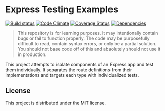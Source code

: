 # Express Testing Examples

[![Build status][travis-image]][travis-url] [![Code Climate][codeclimate-image]][codeclimate-url] [![Coverage Status][coverage-image]][coverage-url] [![Dependencies][david-image]][david-url]

> This repository is for learning purposes. It may intentionally contain bugs or
fail to function properly. The code may be purposefully difficult to read,
contain syntax errors, or only be a partial solution. You should not base code
off of this and absolutely should not use it in production.

This project attempts to isolate components of an Express app and test them
individually. It separates the route definitions from their implementations and
targets each type with individualized tests.


## License

This project is distributed under the MIT license.

[travis-url]: http://travis-ci.org/wbyoung/express-testing-examples
[travis-image]: https://secure.travis-ci.org/wbyoung/express-testing-examples.png?branch=master
[codeclimate-image]: https://codeclimate.com/github/wbyoung/express-testing-examples.png
[codeclimate-url]: https://codeclimate.com/github/wbyoung/express-testing-examples
[coverage-image]: https://coveralls.io/repos/wbyoung/express-testing-examples/badge.png
[coverage-url]: https://coveralls.io/r/wbyoung/express-testing-examples
[david-image]: https://david-dm.org/wbyoung/express-testing-examples.png?theme=shields.io
[david-url]: https://david-dm.org/wbyoung/express-testing-examples
